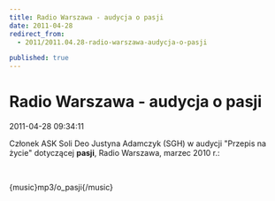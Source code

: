 ```yaml
---
title: Radio Warszawa - audycja o pasji
date: 2011-04-28
redirect_from: 
  - 2011/2011.04.28-radio-warszawa-audycja-o-pasji

published: true
---
```




# Radio Warszawa - audycja o pasji

<time>2011-04-28 09:34:11</time>


Członek ASK Soli Deo Justyna Adamczyk (SGH) w audycji "Przepis na życie" dotyczącej **pasji**, Radio Warszawa, marzec 2010 r.:


 


{music}mp3/o_pasji{/music}


<!--{{json:{"created_date":"2011-04-28 09:34:11","publish_down":"0000-00-00 00:00:00","id":"143"}}}-->
